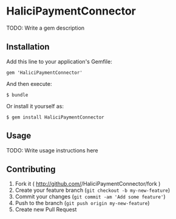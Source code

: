 # HaliciPaymentConnector

TODO: Write a gem description

## Installation

Add this line to your application's Gemfile:

    gem 'HaliciPaymentConnector'

And then execute:

    $ bundle

Or install it yourself as:

    $ gem install HaliciPaymentConnector

## Usage

TODO: Write usage instructions here

## Contributing

1. Fork it ( http://github.com/<my-github-username>/HaliciPaymentConnector/fork )
2. Create your feature branch (`git checkout -b my-new-feature`)
3. Commit your changes (`git commit -am 'Add some feature'`)
4. Push to the branch (`git push origin my-new-feature`)
5. Create new Pull Request
